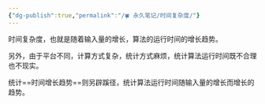 ```yaml
---
{"dg-publish":true,"permalink":"/🍀 永久笔记/时间复杂度/"}
---
```



时间复杂度，也就是随着输入量的增长，算法的运行时间的增长趋势。

另外，由于平台不同，计算方式复杂，统计方式麻烦，统计算法运行时间既不合理也不现实。

统计==时间增长趋势==则另辟蹊径，统计算法运行时间随输入量的增长而增长的趋势。